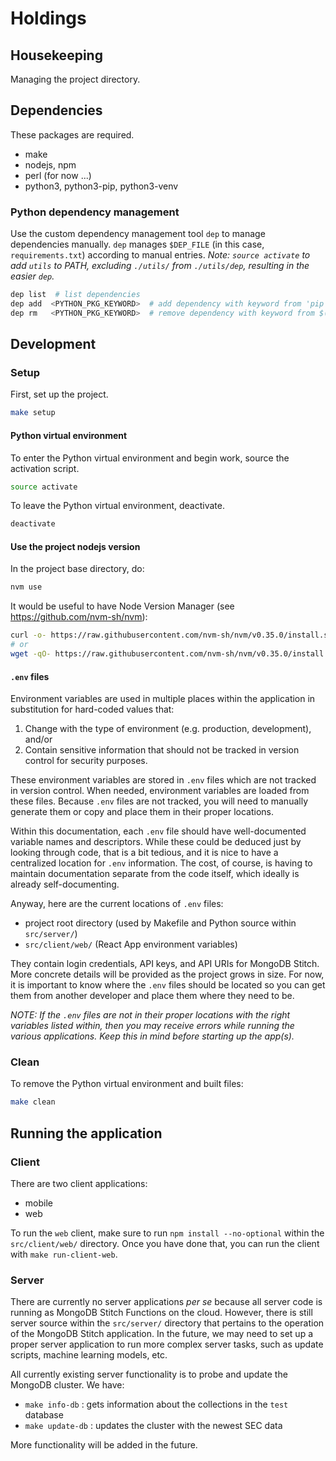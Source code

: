# Holdings

## Housekeeping

Managing the project directory.

## Dependencies

These packages are required.

- make
- nodejs, npm
- perl (for now ...)
- python3, python3-pip, python3-venv

### Python dependency management

Use the custom dependency management tool `dep` to manage dependencies manually.  `dep` manages `$DEP_FILE` (in this case, `requirements.txt`) according to manual entries.  *Note: `source activate` to add `utils` to PATH, excluding `./utils/` from `./utils/dep`, resulting in the easier `dep`.*

```bash
dep list  # list dependencies
dep add  <PYTHON_PKG_KEYWORD>  # add dependency with keyword from 'pip freeze'
dep rm   <PYTHON_PKG_KEYWORD>  # remove dependency with keyword from $(DEP_FILE)
```

## Development

### Setup

First, set up the project.

```bash
make setup
```

#### Python virtual environment

To enter the Python virtual environment and begin work, source the activation script.

```bash
source activate
```

To leave the Python virtual environment, deactivate.

```bash
deactivate
```

#### Use the project nodejs version

In the project base directory, do:

```bash
nvm use
```

It would be useful to have Node Version Manager (see https://github.com/nvm-sh/nvm):
```bash
curl -o- https://raw.githubusercontent.com/nvm-sh/nvm/v0.35.0/install.sh | bash
# or
wget -qO- https://raw.githubusercontent.com/nvm-sh/nvm/v0.35.0/install.sh | bash
```

#### `.env` files

Environment variables are used in multiple places within the application in substitution for hard-coded values that:

1. Change with the type of environment (e.g. production, development), and/or
2. Contain sensitive information that should not be tracked in version control for security purposes.

These environment variables are stored in `.env` files which are not tracked in version control.  When needed, environment variables are loaded from these files.  Because `.env` files are not tracked, you will need to manually generate them or copy and place them in their proper locations.

Within this documentation, each `.env` file should have well-documented variable names and descriptors.  While these could be deduced just by looking through code, that is a bit tedious, and it is nice to have a centralized location for `.env` information.  The cost, of course, is having to maintain documentation separate from the code itself, which ideally is already self-documenting.

Anyway, here are the current locations of `.env` files:

- project root directory (used by Makefile and Python source within `src/server/`)
- `src/client/web/` (React App environment variables)

They contain login credentials, API keys, and API URIs for MongoDB Stitch.  More concrete details will be provided as the project grows in size.  For now, it is important to know where the `.env` files should be located so you can get them from another developer and place them where they need to be.

*NOTE:  If the `.env` files are not in their proper locations with the right variables listed within, then you may receive errors while running the various applications.  Keep this in mind before starting up the app(s).*

### Clean

To remove the Python virtual environment and built files:

```bash
make clean
```

## Running the application

### Client

There are two client applications:

- mobile
- web

To run the `web` client, make sure to run `npm install --no-optional` within the `src/client/web/` directory.  Once you have done that, you can run the client with `make run-client-web`.

### Server

There are currently no server applications *per se* because all server code is running as MongoDB Stitch Functions on the cloud.  However, there is still server source within the `src/server/` directory that pertains to the operation of the MongoDB Stitch application.  In the future, we may need to set up a proper server application to run more complex server tasks, such as update scripts, machine learning models, etc.

All currently existing server functionality is to probe and update the MongoDB cluster.  We have:

- `make info-db` : gets information about the collections in the `test` database
- `make update-db` : updates the cluster with the newest SEC data

More functionality will be added in the future.
